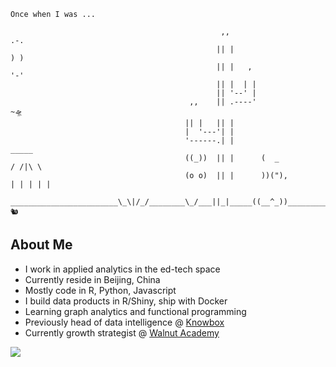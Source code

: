 ```
Once when I was ...

									           ,,                               .-.
									          || |                               ) )
									          || |   ,                          '-'
									          || |  | |
									          || '--' |
									    ,,    || .----'					~🛸
									   || |   || |
									   |  '---'| |
									   '------.| |                                  _____
									   ((_))  || |      (  _                       / /|\ \
									   (o o)  || |      ))("),                    | | | | |
 ________________________\_\|/_/________\_/___||_|_____((__^_))____________________\_\|/_/_______\_\|/_/____🐿
```

## About Me
* I work in applied analytics in the ed-tech space 
* Currently reside in Beijing, China
* Mostly code in R, Python, Javascript
* I build data products in R/Shiny, ship with Docker
* Learning graph analytics and functional programming
* Previously head of data intelligence @ [Knowbox](https://www.knowbox.cn/)
* Currently growth strategist @ [Walnut Academy](https://www.hetao101.com/)


<p align='left'>
  
  <!--<a href="https://wa.me/5518996643974?text=Olá!%20Alexandre">
    <img src="https://img.shields.io/badge/WHATSAPP-%2325D366.svg?&style=for-the-badge&logo=whatsapp&logoColor=white" />    
  </a>&nbsp;&nbsp;-->
  <a href="https://www.linkedin.com/in/tmasjc/" target="_blank">
    <img src="https://img.shields.io/badge/linkedin-%230077B5.svg?&style=for-the-badge&logo=linkedin&logoColor=white" />
</p>
